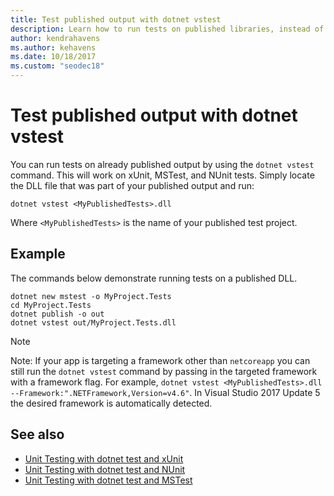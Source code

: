```yaml
---
title: Test published output with dotnet vstest
description: Learn how to run tests on published libraries, instead of on source code, with the dotnet vstest command.
author: kendrahavens
ms.author: kehavens
ms.date: 10/18/2017
ms.custom: "seodec18"
---
```

# Test published output with dotnet vstest

You can run tests on already published output by using the `dotnet vstest` command. This will work on xUnit, MSTest, and NUnit tests. Simply locate the DLL file that was part of your published output and run:

```console
dotnet vstest <MyPublishedTests>.dll
```

Where `<MyPublishedTests>` is the name of your published test project.

## Example

The commands below demonstrate running tests on a published DLL.

```console
dotnet new mstest -o MyProject.Tests
cd MyProject.Tests
dotnet publish -o out
dotnet vstest out/MyProject.Tests.dll
```

> [!NOTE]
> Note: If your app is targeting a framework other than `netcoreapp` you can still run the `dotnet vstest` command by passing in the targeted framework with a framework flag. For example, `dotnet vstest <MyPublishedTests>.dll  --Framework:".NETFramework,Version=v4.6"`. In Visual Studio 2017 Update 5 the desired framework is automatically detected.

## See also

- [Unit Testing with dotnet test and xUnit](unit-testing-with-dotnet-test.md)
- [Unit Testing with dotnet test and NUnit](unit-testing-with-nunit.md)
- [Unit Testing with dotnet test and MSTest](unit-testing-with-mstest.md)
